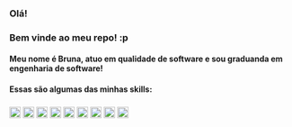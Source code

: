 ### Olá! 
### Bem vinde ao meu repo! :p

#### Meu nome é Bruna, atuo em qualidade de software e sou graduanda em engenharia de software!
#### Essas são algumas das minhas skills:

#####

<div>
   <img src="https://cdn.jsdelivr.net/gh/devicons/devicon/icons/vscode/vscode-original.svg" style="width: 20px;"/>
   <img src="https://cdn.jsdelivr.net/gh/devicons/devicon/icons/python/python-plain.svg" style="width: 20px;"/>
   <img src="https://cdn.jsdelivr.net/gh/devicons/devicon/icons/javascript/javascript-plain.svg" style="width: 20px;"/> 
   <img src="https://cdn.jsdelivr.net/gh/devicons/devicon/icons/html5/html5-original.svg" style="width: 20px;"/>
   <img src="https://cdn.jsdelivr.net/gh/devicons/devicon/icons/css3/css3-original.svg" style="width: 20px;"/>
   <img src="https://cdn.jsdelivr.net/gh/devicons/devicon/icons/selenium/selenium-original.svg" style="width: 20px;"/>
   <img src="https://cdn.jsdelivr.net/gh/devicons/devicon/icons/pytest/pytest-original.svg" style="width: 20px;"/>
   <img src="https://cdn.jsdelivr.net/gh/devicons/devicon/icons/cucumber/cucumber-plain.svg" style="width: 20px;"/>
   <img src="https://cdn.jsdelivr.net/gh/devicons/devicon/icons/figma/figma-original.svg" style="width: 20px;"/>      
</div>
